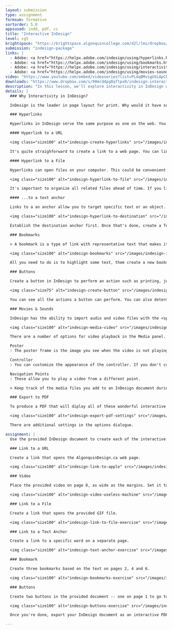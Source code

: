 ```yaml
---
layout: submission
type: assignment
formsum: formative
sortorder: 5.0
appsused: indd, pdf, cc
title: "Interactive InDesign"
level: cg5
brightspace: "https://brightspace.algonquincollege.com/d2l/lms/dropbox/user/folder_submit_files.d2l?db=167176&grpid=0&isprv=&bp=0&ou=193296"
submission: "indesign-package"
links: |
  - Adobe: <a href="https://helpx.adobe.com/indesign/using/hyperlinks.html" target="_blank" title="Hyperlinks">Hyperlinks</a>
  - Adobe: <a href="https://helpx.adobe.com/indesign/using/bookmarks.html" target="_blank" title="Bookmarks">Bookmarks</a>
  - Adobe: <a href="https://helpx.adobe.com/indesign/using/interactivity-5.html" target="_blank" title="Buttons">Buttons</a>
  - Adobe: <a href="https://helpx.adobe.com/indesign/using/movies-sounds.html" target="_blank" title="Movies & Sounds">Movies & Sounds</a>
video: "https://www.youtube.com/embed/videoseries?list=PL4qBMvigUSLApCkZmFu02T_fnG2WR-mQz"
downloads: "https://www.dropbox.com/s/90mrd4pg8qftpx0/indesign-interactive-indesign.zip?dl=1"
description: "In this lesson, we'll explore interactivity in InDesign with the eventual goal of an output to PDF, ePub and Adobe's Publish Online service."
details: |
  ### Why Interactivity in InDesign?

  InDesign is the leader in page layout for print. Why would it have so many tools to author interactivity? The answer includes at least two file formats, ePUB and PDF. These two formats can contain hyperlinks, interactive tables of contents, audio, video and more. When we combine InDesign's awesome powers for page layout with its interactive capabilites, you get a PDF & ePUB producing powerhouse.

  ### Hyperlinks

  Hyperlinks in InDesign serve the same purpose as one on the web. You have a source and a destination. In your PDF file, you can click on text or an object, then it will take you somewhere else in your document. Hyperlinks can even take you to a separate file on your computer. Imagine a link in a PDF that opens another PDF. Convenient.

  #### Hyperlink to a URL

  <img class="size100" alt="indesign-create-hyperlinks" src="/images/indesign-interactive-indesign/indesign-create-hyperlinks.jpg">

  It's quite straighforward to create a link to a web page. You can link text or an object. Make a selection in InDesign. Create a new link in the Hyperlinks panel. Add a destination URL. InDesign will automatically create a character style named Hyperlink. You're free to edit its appearance.

  #### Hyperlink to a File

  Hyperlinks can open files on your computer. This could be convenient if you have a large catalogue of InDesign files. One can link to another.

  <img class="size100" alt="indesign-hyperlink-to-file" src="/images/indesign-interactive-indesign/indesign-hyperlink-to-file.jpg">

  It's important to organize all related files ahead of time. If you link to a file, then you move it to another location, the link will break.

  #### ...to a text anchor

  Links to a an anchor allow you to target specific text or an object.

  <img class="size100" alt="indesign-hyperlink-to-destination" src="/images/indesign-interactive-indesign/indesign-hyperlink-to-destination.jpg">

  Establish the destination anchor first. Once that's done, create a Text Anchor link to the destination.

  ### Bookmarks

  > A bookmark is a type of link with representative text that makes it easier to navigate documents exported as Adobe PDF. Bookmarks you create in the InDesign document appear in the Bookmarks tab on the left side of the Acrobat or Adobe Reader window. Each bookmark jumps to a text anchor or a page. <cite><a href="https://helpx.adobe.com/indesign/using/bookmarks.html" target="_blank" title="Citations">Adobe</a></cite>

  <img class="size100" alt="indesign-bookmarks" src="/images/indesign-interactive-indesign/indesign-bookmarks.jpg">

  All you need to do is to highlight some text, them create a new bookmark in the Bookmarks panel. Nothing acutally appears in InDesign. It's when you export to PDF that the bookmarks appear in Acrobat's Bookmarks panel.

  ### Buttons

  Create a button in InDesign to perform an action such as printing, jump to a page, opening a web site or even changing the zoom factor. Buttons can act like a hyperlink, but they can do much more.

  <img class="size75" alt="indesign-create-button" src="/images/indesign-interactive-indesign/indesign-create-button.jpg">

  You can see all the actions a button can perform. You can also determine the button's appearance for a hover state and a click state. Explore the options in the Buttons panel.

  ### Movies & Sounds

  InDesign has the ability to import audio and video files with the <span class="command">File > Place...</span> command. The best format for video is h.264 encoded MP4. You can also import MP3 files.

  <img class="size100" alt="indesign-media-video" src="/images/indesign-interactive-indesign/indesign-media-video.jpg">

  There are a number of options for video playback in the Media panel. Most of them are self-explanatory.

  Poster
  : The poster frame is the image you see when the video is not playing. You can choose a custom image, which allows you to customize the appearance of the video on the page.

  Controller
  : You can customize the appearance of the controller. If you don't customize it a default controller allows the user to play, pause and skim the video.

  Navigation Points
  : These allow you to play a video from a different point.

  > Keep track of the media files you add to an InDesign document during the production cycle. If you move a linked media clip after adding it to the document, use the Links panel to relink it. If you send the InDesign document to another person, include any media files you add. <cite><a href="https://helpx.adobe.com/indesign/using/bookmarks.html" target="_blank" title="Citations">Adobe</a></cite>

  ### Export to PDF

  To produce a PDF that will diplay all of these wonderful interactive elements, you need to choose the Interactive PDF format.

  <img class="size100" alt="indesign-export-pdf-settings" src="/images/indesign-interactive-indesign/indesign-export-pdf-settings.jpg">  

  There are additional settings in the options dialogue.

assignment: |
  Use the provided InDesign document to create each of the interactive items.

  ### Link to a URL

  Create a link that opens the AlgonquinDesign.ca web page.

  <img class="size100" alt="indesign-link-to-apple" src="/images/indesign-interactive-indesign/indesign-link-to-algonquindesign.jpg">

  ### Video

  Place the provided video on page 8, as wide as the margins. Set it to auto-play.

  <img class="size100" alt="indesign-video-useless-machine" src="/images/indesign-interactive-indesign/indesign-video-useless-machine.jpg">

  ### Link to a File

  Create a link that opens the provided GIF file.

  <img class="size100" alt="indesign-link-to-file-exercise" src="/images/indesign-interactive-indesign/indesign-link-to-file-exercise.jpg">

  ### Link to a Text Anchor

  Create a link to a specific word on a separate page.

  <img class="size100" alt="indesign-text-anchor-exercise" src="/images/indesign-interactive-indesign/indesign-text-anchor-exercise.jpg">

  ### Bookmark

  Create three bookmarks based on the text on pages 2, 4 and 6.

  <img class="size100" alt="indesign-bookmarks-exercise" src="/images/indesign-interactive-indesign/indesign-bookmarks-exercise.jpg">

  ### Buttons

  Create two buttons in the provided document -- one on page 1 to go to page 8, one on page 8 to zoom to Fit Width.

  <img class="size100" alt="indesign-buttons-exercise" src="/images/indesign-interactive-indesign/indesign-buttons-exercise.jpg">

  Once you're done, export your InDesign document as an interactive PDF.

---
```

